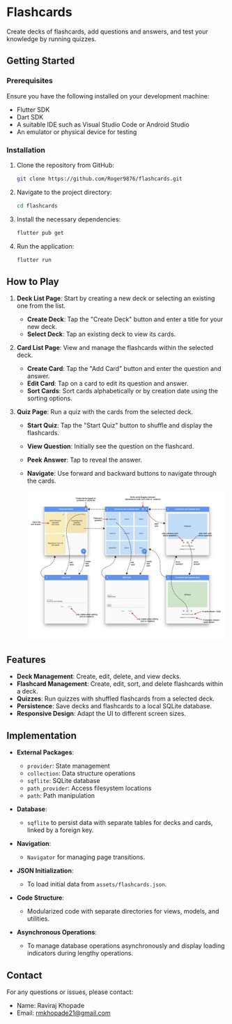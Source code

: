 # Flashcards

Create decks of flashcards, add questions and answers, and test your knowledge by running quizzes.

## Getting Started

### Prerequisites

Ensure you have the following installed on your development machine:

- Flutter SDK
- Dart SDK
- A suitable IDE such as Visual Studio Code or Android Studio
- An emulator or physical device for testing

### Installation

1. Clone the repository from GitHub:

   ```sh
   git clone https://github.com/Roger9876/flashcards.git
   ```

2. Navigate to the project directory:

   ```sh
   cd flashcards
   ```

3. Install the necessary dependencies:

   ```sh
   flutter pub get
   ```

4. Run the application:

   ```sh
   flutter run
   ```

## How to Play

1. **Deck List Page**: Start by creating a new deck or selecting an existing one from the list.
   - **Create Deck**: Tap the "Create Deck" button and enter a title for your new deck.
   - **Select Deck**: Tap an existing deck to view its cards.

2. **Card List Page**: View and manage the flashcards within the selected deck.
   - **Create Card**: Tap the "Add Card" button and enter the question and answer.
   - **Edit Card**: Tap on a card to edit its question and answer.
   - **Sort Cards**: Sort cards alphabetically or by creation date using the sorting options.

3. **Quiz Page**: Run a quiz with the cards from the selected deck.
   - **Start Quiz**: Tap the "Start Quiz" button to shuffle and display the flashcards.
   - **View Question**: Initially see the question on the flashcard.
   - **Peek Answer**: Tap to reveal the answer.
   - **Navigate**: Use forward and backward buttons to navigate through the cards.

        ![Flashacards](./assets/gameplay.png)

## Features

- **Deck Management**: Create, edit, delete, and view decks.
- **Flashcard Management**: Create, edit, sort, and delete flashcards within a deck.
- **Quizzes**: Run quizzes with shuffled flashcards from a selected deck.
- **Persistence**: Save decks and flashcards to a local SQLite database.
- **Responsive Design**: Adapt the UI to different screen sizes.

## Implementation

- **External Packages**:
  - `provider`: State management
  - `collection`: Data structure operations
  - `sqflite`: SQLite database
  - `path_provider`: Access filesystem locations
  - `path`: Path manipulation

- **Database**:
  - `sqflite` to persist data with separate tables for decks and cards, linked by a foreign key.

- **Navigation**:
  - `Navigator` for managing page transitions.

- **JSON Initialization**:
  - To load initial data from `assets/flashcards.json`.

- **Code Structure**:
  - Modularized code with separate directories for views, models, and utilities.

- **Asynchronous Operations**:
  - To manage database operations asynchronously and display loading indicators during lengthy operations.

## Contact

For any questions or issues, please contact:

- Name: Raviraj Khopade
- Email: <rmkhopade21@gmail.com>
